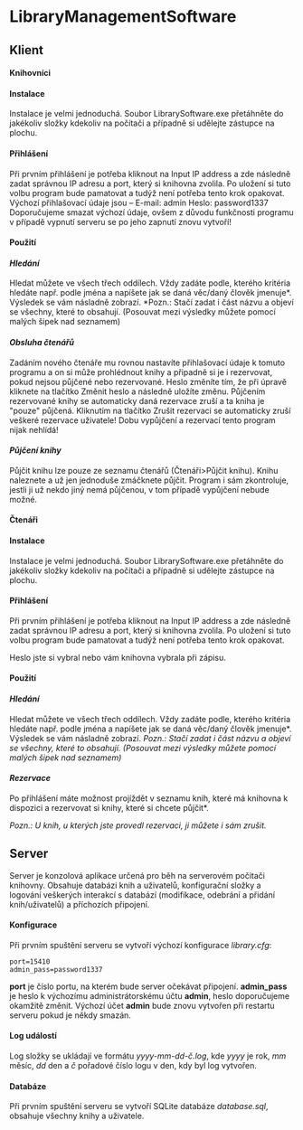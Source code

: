 # LibraryManagementSoftware

## Klient

#### **Knihovníci**
#### Instalace
Instalace je velmi jednoduchá. Soubor LibrarySoftware.exe přetáhněte do jakékoliv složky kdekoliv na počítači a případně si udělejte zástupce na plochu.
#### Přihlášení
Při prvním přihlášení je potřeba kliknout na Input IP address a zde následně zadat správnou IP adresu a port, který si knihovna zvolila. Po uložení si tuto volbu program bude pamatovat a tudýž není potřeba tento krok opakovat.
Výchozí přihlašovací údaje jsou – E-mail: admin Heslo: password1337
Doporučujeme smazat výchozí údaje, ovšem z důvodu funkčnosti programu v případě vypnutí serveru se po jeho zapnutí znovu vytvoří!
#### Použití
#### *Hledání*
Hledat můžete ve všech třech oddílech. Vždy zadáte podle, kterého kritéria hledáte např. podle jména a napíšete jak se daná věc/daný člověk jmenuje*. Výsledek se vám násladně zobrazí.
*Pozn.: Stačí zadat i část  názvu a objeví se všechny, které to obsahují. (Posouvat mezi výsledky můžete pomocí malých šipek nad seznamem)

#### *Obsluha čtenářů*
Zadáním nového čtenáře mu rovnou nastavíte přihlašovací údaje k tomuto programu a on si může prohlédnout knihy a připadně si je i rezervovat, pokud nejsou půjčené nebo rezervované. Heslo změníte tím, že při úpravě kliknete na tlačítko Změnit heslo a následně uložíte změnu.
Půjčením rezervované knihy se automaticky daná rezervace zruší a ta kniha je "pouze" půjčená.
Kliknutím na tlačítko Zrušit rezervaci se automaticky zruší veškeré rezervace uživatele! 
Dobu vypůjčení a rezervací tento program nijak nehlídá!

#### *Půjčení knihy*
Půjčit knihu lze pouze ze seznamu čtenářů (Čtenáři>Půjčit knihu). Knihu naleznete a už jen jednoduše zmáčknete půjčit. Program i sám zkontroluje, jestli ji už nekdo jiný nemá půjčenou, v tom případě vypůjčení nebude možné.

#### **Čtenáři**
#### Instalace
Instalace je velmi jednoduchá. Soubor LibrarySoftware.exe přetáhněte do jakékoliv složky kdekoliv na počítači a případně si udělejte zástupce na plochu.
#### Přihlášení
Při prvním přihlášení je potřeba kliknout na Input IP address a zde následně zadat správnou IP adresu a port, který si knihovna zvolila. Po uložení si tuto volbu program bude pamatovat a tudýž není potřeba tento krok opakovat.

Heslo jste si vybral nebo vám knihovna vybrala při zápisu.
#### Použití
#### *Hledání*
Hledat můžete ve všech třech oddílech. Vždy zadáte podle, kterého kritéria hledáte např. podle jména a napíšete jak se daná věc/daný člověk jmenuje*. Výsledek se vám násladně zobrazí.
*Pozn.: Stačí zadat i část  názvu a objeví se všechny, které to obsahují. (Posouvat mezi výsledky můžete pomocí malých šipek nad seznamem)*
#### *Rezervace*
Po přihlášení máte možnost projíždět v seznamu knih, které má knihovna k dispozici a rezervovat si knihy, které si chcete půjčit*.

*Pozn.: U knih, u kterých jste provedl rezervaci, ji můžete i sám zrušit.*

## Server

Server je konzolová aplikace určená pro běh na serverovém počitači knihovny. Obsahuje databázi knih a uživatelů, konfigurační složky a logování veškerých interakcí s databází (modifikace, odebrání a přidání knih/uživatelů) a příchozích připojení.

#### **Konfigurace**

Při prvním spuštění serveru se vytvoří výchozí konfigurace *library.cfg*:
```
port=15410
admin_pass=password1337
```
**port** je číslo portu, na kterém bude server očekávat připojení.
**admin_pass** je heslo k výchozímu administrátorskému účtu **admin**, heslo doporučujeme okamžitě změnit. Výchozí účet **admin** bude znovu vytvořen při restartu serveru pokud je někdy smazán.

#### **Log událostí**

Log složky se ukládají ve formátu *yyyy-mm-dd-č.log*, kde *yyyy* je rok, *mm* měsíc, *dd* den a *č* pořadové číslo logu v den, kdy byl log vytvořen.

#### **Databáze**

Při prvním spuštění serveru se vytvoří SQLite databáze *database.sql*, obsahuje všechny knihy a uživatele.
